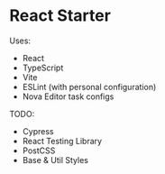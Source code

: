 # React Starter

Uses:
- React
- TypeScript
- Vite
- ESLint (with personal configuration)
- Nova Editor task configs

TODO:
- Cypress
- React Testing Library
- PostCSS
- Base & Util Styles
